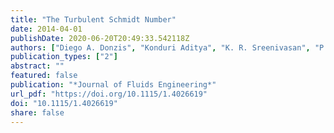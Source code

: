 ```yaml
---
title: "The Turbulent Schmidt Number"
date: 2014-04-01
publishDate: 2020-06-20T20:49:33.542118Z
authors: ["Diego A. Donzis", "Konduri Aditya", "K. R. Sreenivasan", "P. K. Yeung"]
publication_types: ["2"]
abstract: ""
featured: false
publication: "*Journal of Fluids Engineering*"
url_pdf: "https://doi.org/10.1115/1.4026619"
doi: "10.1115/1.4026619"
share: false
---
```


